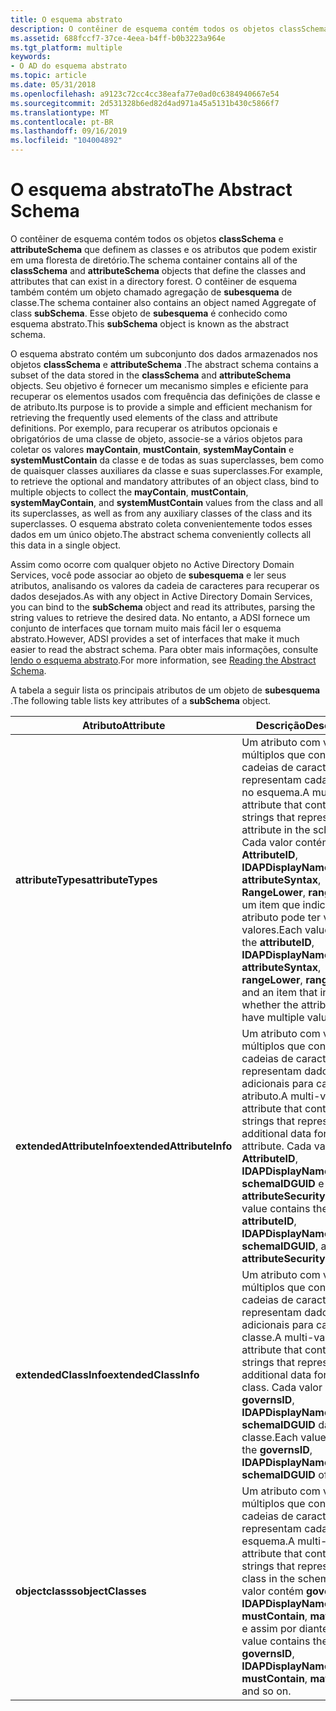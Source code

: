 ```yaml
---
title: O esquema abstrato
description: O contêiner de esquema contém todos os objetos classSchema e attributeSchema que definem as classes e os atributos que podem existir em uma floresta de diretório.
ms.assetid: 688fccf7-37ce-4eea-b4ff-b0b3223a964e
ms.tgt_platform: multiple
keywords:
- O AD do esquema abstrato
ms.topic: article
ms.date: 05/31/2018
ms.openlocfilehash: a9123c72cc4cc38eafa77e0ad0c6384940667e54
ms.sourcegitcommit: 2d531328b6ed82d4ad971a45a5131b430c5866f7
ms.translationtype: MT
ms.contentlocale: pt-BR
ms.lasthandoff: 09/16/2019
ms.locfileid: "104004892"
---
```

# <a name="the-abstract-schema"></a><span data-ttu-id="ea5ed-104">O esquema abstrato</span><span class="sxs-lookup"><span data-stu-id="ea5ed-104">The Abstract Schema</span></span>

<span data-ttu-id="ea5ed-105">O contêiner de esquema contém todos os objetos **classSchema** e **attributeSchema** que definem as classes e os atributos que podem existir em uma floresta de diretório.</span><span class="sxs-lookup"><span data-stu-id="ea5ed-105">The schema container contains all of the **classSchema** and **attributeSchema** objects that define the classes and attributes that can exist in a directory forest.</span></span> <span data-ttu-id="ea5ed-106">O contêiner de esquema também contém um objeto chamado agregação de **subesquema** de classe.</span><span class="sxs-lookup"><span data-stu-id="ea5ed-106">The schema container also contains an object named Aggregate of class **subSchema**.</span></span> <span data-ttu-id="ea5ed-107">Esse objeto de **subesquema** é conhecido como esquema abstrato.</span><span class="sxs-lookup"><span data-stu-id="ea5ed-107">This **subSchema** object is known as the abstract schema.</span></span>

<span data-ttu-id="ea5ed-108">O esquema abstrato contém um subconjunto dos dados armazenados nos objetos **classSchema** e **attributeSchema** .</span><span class="sxs-lookup"><span data-stu-id="ea5ed-108">The abstract schema contains a subset of the data stored in the **classSchema** and **attributeSchema** objects.</span></span> <span data-ttu-id="ea5ed-109">Seu objetivo é fornecer um mecanismo simples e eficiente para recuperar os elementos usados com frequência das definições de classe e de atributo.</span><span class="sxs-lookup"><span data-stu-id="ea5ed-109">Its purpose is to provide a simple and efficient mechanism for retrieving the frequently used elements of the class and attribute definitions.</span></span> <span data-ttu-id="ea5ed-110">Por exemplo, para recuperar os atributos opcionais e obrigatórios de uma classe de objeto, associe-se a vários objetos para coletar os valores **mayContain**, **mustContain**, **systemMayContain** e **systemMustContain** da classe e de todas as suas superclasses, bem como de quaisquer classes auxiliares da classe e suas superclasses.</span><span class="sxs-lookup"><span data-stu-id="ea5ed-110">For example, to retrieve the optional and mandatory attributes of an object class, bind to multiple objects to collect the **mayContain**, **mustContain**, **systemMayContain**, and **systemMustContain** values from the class and all its superclasses, as well as from any auxiliary classes of the class and its superclasses.</span></span> <span data-ttu-id="ea5ed-111">O esquema abstrato coleta convenientemente todos esses dados em um único objeto.</span><span class="sxs-lookup"><span data-stu-id="ea5ed-111">The abstract schema conveniently collects all this data in a single object.</span></span>

<span data-ttu-id="ea5ed-112">Assim como ocorre com qualquer objeto no Active Directory Domain Services, você pode associar ao objeto de **subesquema** e ler seus atributos, analisando os valores da cadeia de caracteres para recuperar os dados desejados.</span><span class="sxs-lookup"><span data-stu-id="ea5ed-112">As with any object in Active Directory Domain Services, you can bind to the **subSchema** object and read its attributes, parsing the string values to retrieve the desired data.</span></span> <span data-ttu-id="ea5ed-113">No entanto, a ADSI fornece um conjunto de interfaces que tornam muito mais fácil ler o esquema abstrato.</span><span class="sxs-lookup"><span data-stu-id="ea5ed-113">However, ADSI provides a set of interfaces that make it much easier to read the abstract schema.</span></span> <span data-ttu-id="ea5ed-114">Para obter mais informações, consulte [lendo o esquema abstrato](reading-the-abstract-schema.md).</span><span class="sxs-lookup"><span data-stu-id="ea5ed-114">For more information, see [Reading the Abstract Schema](reading-the-abstract-schema.md).</span></span>

<span data-ttu-id="ea5ed-115">A tabela a seguir lista os principais atributos de um objeto de **subesquema** .</span><span class="sxs-lookup"><span data-stu-id="ea5ed-115">The following table lists key attributes of a **subSchema** object.</span></span>



| <span data-ttu-id="ea5ed-116">Atributo</span><span class="sxs-lookup"><span data-stu-id="ea5ed-116">Attribute</span></span>                 | <span data-ttu-id="ea5ed-117">Descrição</span><span class="sxs-lookup"><span data-stu-id="ea5ed-117">Description</span></span>                                                                                                                                                                                                                                                                               |
|---------------------------|-------------------------------------------------------------------------------------------------------------------------------------------------------------------------------------------------------------------------------------------------------------------------------------------|
| <span data-ttu-id="ea5ed-118">**attributeTypes**</span><span class="sxs-lookup"><span data-stu-id="ea5ed-118">**attributeTypes**</span></span>        | <span data-ttu-id="ea5ed-119">Um atributo com valores múltiplos que contém cadeias de caracteres que representam cada atributo no esquema.</span><span class="sxs-lookup"><span data-stu-id="ea5ed-119">A multi-valued attribute that contains strings that represent each attribute in the schema.</span></span> <span data-ttu-id="ea5ed-120">Cada valor contém **AttributeID**, **lDAPDisplayName**, **attributeSyntax**, **RangeLower**, **rangeUpper** e um item que indica se o atributo pode ter vários valores.</span><span class="sxs-lookup"><span data-stu-id="ea5ed-120">Each value contains the **attributeID**, **lDAPDisplayName**, **attributeSyntax**, **rangeLower**, **rangeUpper**, and an item that indicates whether the attribute can have multiple values.</span></span> |
| <span data-ttu-id="ea5ed-121">**extendedAttributeInfo**</span><span class="sxs-lookup"><span data-stu-id="ea5ed-121">**extendedAttributeInfo**</span></span> | <span data-ttu-id="ea5ed-122">Um atributo com valores múltiplos que contém cadeias de caracteres que representam dados adicionais para cada atributo.</span><span class="sxs-lookup"><span data-stu-id="ea5ed-122">A multi-valued attribute that contains strings that represent additional data for each attribute.</span></span> <span data-ttu-id="ea5ed-123">Cada valor contém **AttributeID**, **lDAPDisplayName**, **schemaIDGUID** e **attributeSecurityGUID**.</span><span class="sxs-lookup"><span data-stu-id="ea5ed-123">Each value contains the **attributeID**, **lDAPDisplayName**, **schemaIDGUID**, and **attributeSecurityGUID**.</span></span>                                                                          |
| <span data-ttu-id="ea5ed-124">**extendedClassInfo**</span><span class="sxs-lookup"><span data-stu-id="ea5ed-124">**extendedClassInfo**</span></span>     | <span data-ttu-id="ea5ed-125">Um atributo com valores múltiplos que contém cadeias de caracteres que representam dados adicionais para cada classe.</span><span class="sxs-lookup"><span data-stu-id="ea5ed-125">A multi-valued attribute that contains strings that represent additional data for each class.</span></span> <span data-ttu-id="ea5ed-126">Cada valor contém o **governsID**, **lDAPDisplayName** e **schemaIDGUID** da classe.</span><span class="sxs-lookup"><span data-stu-id="ea5ed-126">Each value contains the **governsID**, **lDAPDisplayName**, and **schemaIDGUID** of the class.</span></span>                                                                                              |
| <span data-ttu-id="ea5ed-127">**objectclasss**</span><span class="sxs-lookup"><span data-stu-id="ea5ed-127">**objectClasses**</span></span>         | <span data-ttu-id="ea5ed-128">Um atributo com valores múltiplos que contém cadeias de caracteres que representam cada classe no esquema.</span><span class="sxs-lookup"><span data-stu-id="ea5ed-128">A multi-valued attribute that contains strings that represent each class in the schema.</span></span> <span data-ttu-id="ea5ed-129">Cada valor contém **governsID**, **lDAPDisplayName**, **mustContain**, **mayContain** e assim por diante.</span><span class="sxs-lookup"><span data-stu-id="ea5ed-129">Each value contains the **governsID**, **lDAPDisplayName**, **mustContain**, **mayContain**, and so on.</span></span>                                                                                           |



 

 

 




